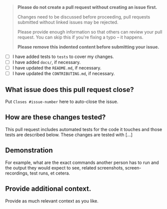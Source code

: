 > **Please do not create a pull request without creating an issue first.**
>
> Changes need to be discussed before proceeding, pull requests submitted without linked issues may be rejected.
>
> Please provide enough information so that others can review your pull request. You can skip this if you're fixing a typo – it happens.
>
> **Please remove this indented content before submitting your issue.**

* [ ] I have added tests to `tests` to cover my changes.
* [ ] I have added `docs/`, if necessary.
* [ ] I have updated the `README.md`, if necessary.
* [ ] I have updated the `CONTRIBUTING.md`, if necessary.

## What issue does this pull request close?

Put `Closes #issue-number` here to auto-close the issue.

## How are these changes tested?

This pull request includes automated tests for the code it touches and those tests are described below. These changes are tested with [...]

## Demonstration

For example, what are the exact commands another person has to run and the output they would expect to see, related screenshots, screen-recordings, test runs, et cetera.

## Provide additional context.

Provide as much relevant context as you like.
